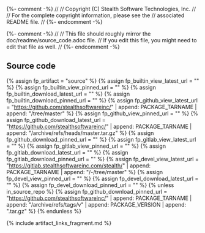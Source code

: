 {%- comment -%}
//
// Copyright (C) Stealth Software Technologies, Inc.
//
// For the complete copyright information, please see the
// associated README file.
//
{%- endcomment -%}

{%- comment -%}
//
// This file should roughly mirror the doc/readme/source_code.adoc file.
// If you edit this file, you might need to edit that file as well.
//
{%- endcomment -%}

## Source code

{% assign fp_artifact = "source" %}
{% assign fp_builtin_view_latest_url = "" %}
{% assign fp_builtin_view_pinned_url = "" %}
{% assign fp_builtin_download_latest_url = "" %}
{% assign fp_builtin_download_pinned_url = "" %}
{% assign fp_github_view_latest_url = "https://github.com/stealthsoftwareinc/" | append: PACKAGE_TARNAME | append: "/tree/master" %}
{% assign fp_github_view_pinned_url = "" %}
{% assign fp_github_download_latest_url = "https://github.com/stealthsoftwareinc/" | append: PACKAGE_TARNAME | append: "/archive/refs/heads/master.tar.gz" %}
{% assign fp_github_download_pinned_url = "" %}
{% assign fp_gitlab_view_latest_url = "" %}
{% assign fp_gitlab_view_pinned_url = "" %}
{% assign fp_gitlab_download_latest_url = "" %}
{% assign fp_gitlab_download_pinned_url = "" %}
{% assign fp_devel_view_latest_url = "https://gitlab.stealthsoftwareinc.com/stealth/" | append: PACKAGE_TARNAME | append: "/-/tree/master" %}
{% assign fp_devel_view_pinned_url = "" %}
{% assign fp_devel_download_latest_url = "" %}
{% assign fp_devel_download_pinned_url = "" %}
{% unless in_source_repo %}
{% assign fp_github_download_pinned_url = "https://github.com/stealthsoftwareinc/" | append: PACKAGE_TARNAME | append: "/archive/refs/tags/v" | append: PACKAGE_VERSION | append: ".tar.gz" %}
{% endunless %}

{% include artifact_links_fragment.md %}
